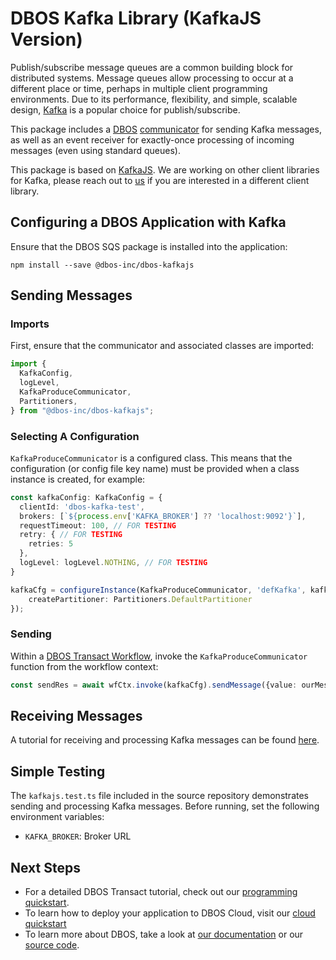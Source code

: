 # DBOS Kafka Library (KafkaJS Version)

Publish/subscribe message queues are a common building block for distributed systems.  Message queues allow processing to occur at a different place or time, perhaps in multiple client programming environments.  Due to its performance, flexibility, and simple, scalable design, [Kafka](https://www.confluent.io/cloud-kafka) is a popular choice for publish/subscribe.

This package includes a [DBOS](https://docs.dbos.dev/) [communicator](https://docs.dbos.dev/tutorials/communicator-tutorial) for sending Kafka messages, as well as an event receiver for exactly-once processing of incoming messages (even using standard queues).

This package is based on [KafkaJS](https://kafka.js.org/).  We are working on other client libraries for Kafka, please reach out to [us](https://www.dbos.dev/) if you are interested in a different client library.

## Configuring a DBOS Application with Kafka
Ensure that the DBOS SQS package is installed into the application:
```
npm install --save @dbos-inc/dbos-kafkajs
```

## Sending Messages

### Imports
First, ensure that the communicator and associated classes are imported:
```typescript
import {
  KafkaConfig,
  logLevel,
  KafkaProduceCommunicator,
  Partitioners,
} from "@dbos-inc/dbos-kafkajs";
```

### Selecting A Configuration
`KafkaProduceCommunicator` is a configured class.  This means that the configuration (or config file key name) must be provided when a class instance is created, for example:
```typescript
const kafkaConfig: KafkaConfig = {
  clientId: 'dbos-kafka-test',
  brokers: [`${process.env['KAFKA_BROKER'] ?? 'localhost:9092'}`],
  requestTimeout: 100, // FOR TESTING
  retry: { // FOR TESTING
    retries: 5
  },
  logLevel: logLevel.NOTHING, // FOR TESTING
}

kafkaCfg = configureInstance(KafkaProduceCommunicator, 'defKafka', kafkaConfig, defTopic, {
    createPartitioner: Partitioners.DefaultPartitioner
});
```

### Sending
Within a [DBOS Transact Workflow](https://docs.dbos.dev/tutorials/workflow-tutorial), invoke the `KafkaProduceCommunicator` function from the workflow context:
```typescript   
const sendRes = await wfCtx.invoke(kafkaCfg).sendMessage({value: ourMessage});
```

## Receiving Messages
A tutorial for receiving and processing Kafka messages can be found [here](https://docs.dbos.dev/tutorials/kafka-integration).

## Simple Testing
The `kafkajs.test.ts` file included in the source repository demonstrates sending and processing Kafka messages.  Before running, set the following environment variables:
- `KAFKA_BROKER`: Broker URL

## Next Steps
- For a detailed DBOS Transact tutorial, check out our [programming quickstart](https://docs.dbos.dev/getting-started/quickstart-programming).
- To learn how to deploy your application to DBOS Cloud, visit our [cloud quickstart](https://docs.dbos.dev/getting-started/quickstart-cloud/)
- To learn more about DBOS, take a look at [our documentation](https://docs.dbos.dev/) or our [source code](https://github.com/dbos-inc/dbos-transact).
